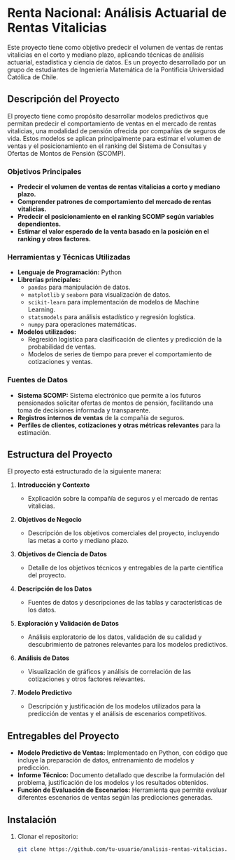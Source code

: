 
# Renta Nacional: Análisis Actuarial de Rentas Vitalicias

Este proyecto tiene como objetivo predecir el volumen de ventas de rentas vitalicias en el corto y mediano plazo, aplicando técnicas de análisis actuarial, estadística y ciencia de datos. Es un proyecto desarrollado por un grupo de estudiantes de Ingeniería Matemática de la Pontificia Universidad Católica de Chile.

## Descripción del Proyecto

El proyecto tiene como propósito desarrollar modelos predictivos que permitan predecir el comportamiento de ventas en el mercado de rentas vitalicias, una modalidad de pensión ofrecida por compañías de seguros de vida. Estos modelos se aplican principalmente para estimar el volumen de ventas y el posicionamiento en el ranking del Sistema de Consultas y Ofertas de Montos de Pensión (SCOMP).

### Objetivos Principales

- **Predecir el volumen de ventas de rentas vitalicias a corto y mediano plazo.**
- **Comprender patrones de comportamiento del mercado de rentas vitalicias.**
- **Predecir el posicionamiento en el ranking SCOMP según variables dependientes.**
- **Estimar el valor esperado de la venta basado en la posición en el ranking y otros factores.**

### Herramientas y Técnicas Utilizadas

- **Lenguaje de Programación:** Python
- **Librerías principales:**
  - `pandas` para manipulación de datos.
  - `matplotlib` y `seaborn` para visualización de datos.
  - `scikit-learn` para implementación de modelos de Machine Learning.
  - `statsmodels` para análisis estadístico y regresión logística.
  - `numpy` para operaciones matemáticas.
- **Modelos utilizados:**
  - Regresión logística para clasificación de clientes y predicción de la probabilidad de ventas.
  - Modelos de series de tiempo para prever el comportamiento de cotizaciones y ventas.

### Fuentes de Datos

- **Sistema SCOMP:** Sistema electrónico que permite a los futuros pensionados solicitar ofertas de montos de pensión, facilitando una toma de decisiones informada y transparente.
- **Registros internos de ventas** de la compañía de seguros.
- **Perfiles de clientes, cotizaciones y otras métricas relevantes** para la estimación.

## Estructura del Proyecto

El proyecto está estructurado de la siguiente manera:

1. **Introducción y Contexto**
   - Explicación sobre la compañía de seguros y el mercado de rentas vitalicias.
   
2. **Objetivos de Negocio**
   - Descripción de los objetivos comerciales del proyecto, incluyendo las metas a corto y mediano plazo.

3. **Objetivos de Ciencia de Datos**
   - Detalle de los objetivos técnicos y entregables de la parte científica del proyecto.

4. **Descripción de los Datos**
   - Fuentes de datos y descripciones de las tablas y características de los datos.

5. **Exploración y Validación de Datos**
   - Análisis exploratorio de los datos, validación de su calidad y descubrimiento de patrones relevantes para los modelos predictivos.

6. **Análisis de Datos**
   - Visualización de gráficos y análisis de correlación de las cotizaciones y otros factores relevantes.

7. **Modelo Predictivo**
   - Descripción y justificación de los modelos utilizados para la predicción de ventas y el análisis de escenarios competitivos.

## Entregables del Proyecto

- **Modelo Predictivo de Ventas:** Implementado en Python, con código que incluye la preparación de datos, entrenamiento de modelos y predicción.
- **Informe Técnico:** Documento detallado que describe la formulación del problema, justificación de los modelos y los resultados obtenidos.
- **Función de Evaluación de Escenarios:** Herramienta que permite evaluar diferentes escenarios de ventas según las predicciones generadas.

## Instalación

1. Clonar el repositorio:
   ```bash
   git clone https://github.com/tu-usuario/analisis-rentas-vitalicias.git
